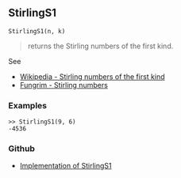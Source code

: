 ## StirlingS1

```
StirlingS1(n, k)
```

> returns the Stirling numbers of the first kind. 
 
See
* [Wikipedia - Stirling numbers of the first kind](https://en.wikipedia.org/wiki/Stirling_numbers_of_the_first_kind)
* [Fungrim - Stirling numbers](http://fungrim.org/topic/Stirling_numbers/)

### Examples

```
>> StirlingS1(9, 6)
-4536
```
### Github
* [Implementation of StirlingS1](https://github.com/axkr/symja_android_library/blob/master/symja_android_library/matheclipse-core/src/main/java/org/matheclipse/core/builtin/NumberTheory.java#L4623) 
